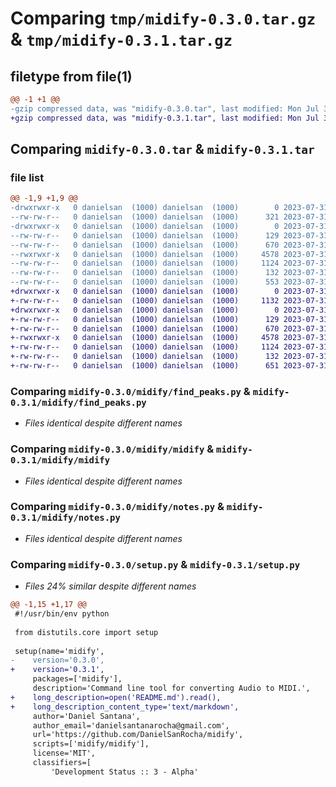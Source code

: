 # Comparing `tmp/midify-0.3.0.tar.gz` & `tmp/midify-0.3.1.tar.gz`

## filetype from file(1)

```diff
@@ -1 +1 @@
-gzip compressed data, was "midify-0.3.0.tar", last modified: Mon Jul 31 10:05:56 2023, max compression
+gzip compressed data, was "midify-0.3.1.tar", last modified: Mon Jul 31 10:46:19 2023, max compression
```

## Comparing `midify-0.3.0.tar` & `midify-0.3.1.tar`

### file list

```diff
@@ -1,9 +1,9 @@
-drwxrwxr-x   0 danielsan  (1000) danielsan  (1000)        0 2023-07-31 10:05:56.637665 midify-0.3.0/
--rw-rw-r--   0 danielsan  (1000) danielsan  (1000)      321 2023-07-31 10:05:56.637665 midify-0.3.0/PKG-INFO
-drwxrwxr-x   0 danielsan  (1000) danielsan  (1000)        0 2023-07-31 10:05:56.637665 midify-0.3.0/midify/
--rw-rw-r--   0 danielsan  (1000) danielsan  (1000)      129 2023-07-31 06:09:04.831996 midify-0.3.0/midify/__init__.py
--rw-rw-r--   0 danielsan  (1000) danielsan  (1000)      670 2023-07-31 09:57:52.333806 midify-0.3.0/midify/find_peaks.py
--rwxrwxr-x   0 danielsan  (1000) danielsan  (1000)     4578 2023-07-31 10:01:16.683430 midify-0.3.0/midify/midify
--rw-rw-r--   0 danielsan  (1000) danielsan  (1000)     1124 2023-07-31 05:55:36.224896 midify-0.3.0/midify/notes.py
--rw-rw-r--   0 danielsan  (1000) danielsan  (1000)      132 2023-07-31 09:58:33.782135 midify-0.3.0/midify/resample.py
--rw-rw-r--   0 danielsan  (1000) danielsan  (1000)      553 2023-07-31 07:44:46.824421 midify-0.3.0/setup.py
+drwxrwxr-x   0 danielsan  (1000) danielsan  (1000)        0 2023-07-31 10:46:19.863864 midify-0.3.1/
+-rw-rw-r--   0 danielsan  (1000) danielsan  (1000)     1132 2023-07-31 10:46:19.863864 midify-0.3.1/PKG-INFO
+drwxrwxr-x   0 danielsan  (1000) danielsan  (1000)        0 2023-07-31 10:46:19.863864 midify-0.3.1/midify/
+-rw-rw-r--   0 danielsan  (1000) danielsan  (1000)      129 2023-07-31 06:09:04.831996 midify-0.3.1/midify/__init__.py
+-rw-rw-r--   0 danielsan  (1000) danielsan  (1000)      670 2023-07-31 10:25:05.750384 midify-0.3.1/midify/find_peaks.py
+-rwxrwxr-x   0 danielsan  (1000) danielsan  (1000)     4578 2023-07-31 10:01:16.683430 midify-0.3.1/midify/midify
+-rw-rw-r--   0 danielsan  (1000) danielsan  (1000)     1124 2023-07-31 05:55:36.224896 midify-0.3.1/midify/notes.py
+-rw-rw-r--   0 danielsan  (1000) danielsan  (1000)      132 2023-07-31 09:58:33.782135 midify-0.3.1/midify/resample.py
+-rw-rw-r--   0 danielsan  (1000) danielsan  (1000)      651 2023-07-31 10:45:34.287525 midify-0.3.1/setup.py
```

### Comparing `midify-0.3.0/midify/find_peaks.py` & `midify-0.3.1/midify/find_peaks.py`

 * *Files identical despite different names*

### Comparing `midify-0.3.0/midify/midify` & `midify-0.3.1/midify/midify`

 * *Files identical despite different names*

### Comparing `midify-0.3.0/midify/notes.py` & `midify-0.3.1/midify/notes.py`

 * *Files identical despite different names*

### Comparing `midify-0.3.0/setup.py` & `midify-0.3.1/setup.py`

 * *Files 24% similar despite different names*

```diff
@@ -1,15 +1,17 @@
 #!/usr/bin/env python
 
 from distutils.core import setup
 
 setup(name='midify',
-    version='0.3.0',
+    version='0.3.1',
     packages=['midify'],
     description='Command line tool for converting Audio to MIDI.',
+    long_description=open('README.md').read(),
+    long_description_content_type='text/markdown',
     author='Daniel Santana',
     author_email='danielsantanarocha@gmail.com',
     url='https://github.com/DanielSanRocha/midify',
     scripts=['midify/midify'],
     license='MIT',
     classifiers=[
         'Development Status :: 3 - Alpha'
```

